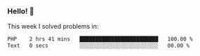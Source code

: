 ### Hello! 👋

This week I solved problems in:

<!--START_SECTION:waka-->

```txt
PHP    2 hrs 41 mins   █████████████████████████   100.00 %
Text   0 secs          ░░░░░░░░░░░░░░░░░░░░░░░░░   00.00 %
```

<!--END_SECTION:waka-->
